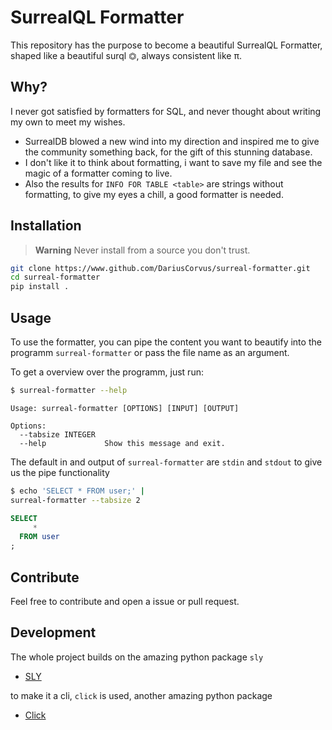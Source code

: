 # SurrealQL Formatter

This repository has the purpose to become a beautiful SurrealQL Formatter, shaped like a beautiful surql ⏣, always consistent like π.

## Why?

I never got satisfied by formatters for SQL, and never thought about writing my own to meet my wishes.
- SurrealDB blowed a new wind into my direction and inspired me to give the community something back, for the gift of this stunning database.
- I don't like it to think about formatting, i want to save my file and see the magic of a formatter coming to live.
- Also the results for `INFO FOR TABLE <table>` are strings without formatting, to give my eyes a chill, a good formatter is needed.

## Installation

> **Warning**
> Never install from a source you don't trust.

```bash
git clone https://www.github.com/DariusCorvus/surreal-formatter.git
cd surreal-formatter
pip install .
```

## Usage

To use the formatter, you can pipe the content you want to beautify into the programm `surreal-formatter` or pass the file name as an argument.

To get a overview over the programm, just run:
```bash
$ surreal-formatter --help
```
```
Usage: surreal-formatter [OPTIONS] [INPUT] [OUTPUT]

Options:
  --tabsize INTEGER
  --help             Show this message and exit.
```

The default in and output of `surreal-formatter` are `stdin` and `stdout` to give us the pipe functionality
```bash
$ echo 'SELECT * FROM user;' | 
surreal-formatter --tabsize 2
```
```sql
SELECT
     *
  FROM user
;
```

## Contribute
Feel free to contribute and open a issue or pull request.

## Development
The whole project builds on the amazing python package `sly`
- [SLY](https://sly.readthedocs.io/en/latest/sly.html)

to make it a cli, `click` is used, another amazing python package
- [Click](https://click.palletsprojects.com/en/8.1.x/)